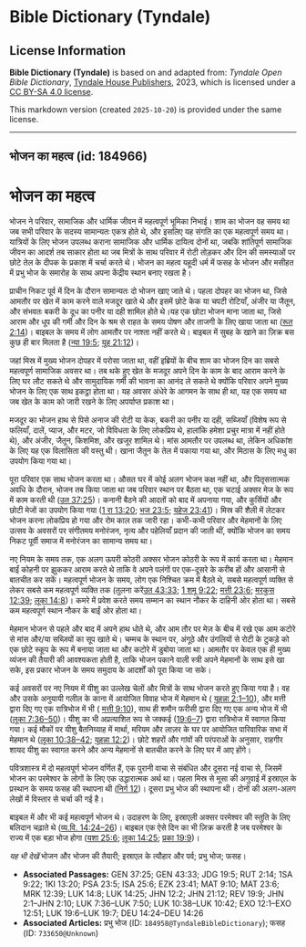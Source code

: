 # Bible Dictionary (Tyndale)

## License Information

**Bible Dictionary (Tyndale)** is based on and adapted from: _Tyndale Open Bible Dictionary_, [Tyndale House Publishers](https://tyndaleopenresources.com/), 2023, which is licensed under a [CC BY-SA 4.0 license](https://creativecommons.org/licenses/by-sa/4.0/legalcode.en).

This markdown version (created `2025-10-20`) is provided under the same license.



--------------------------------

## भोजन का महत्व (id: 184966)

भोजन का महत्व
=============

भोजन ने परिवार, सामाजिक और धार्मिक जीवन में महत्वपूर्ण भूमिका निभाई। शाम का भोजन वह समय था जब सभी परिवार के सदस्य सामान्यतः एकत्र होते थे, और इसलिए यह संगति का एक महत्वपूर्ण समय था। यात्रियों के लिए भोजन उपलब्ध कराना सामाजिक और धार्मिक दायित्व दोनों था, जबकि शांतिपूर्ण सामाजिक जीवन का आदर्श तब साकार होता था जब मित्रों के साथ परिवार में रोटी तोड़कर और दिन की समस्याओं पर छोटे तेल के दीपक के प्रकाश में चर्चा करते थे। भोजन का महत्व यहूदी धर्म में फसह के भोजन और मसीहत में प्रभु भोज के समारोह के साथ अपना केंद्रीय स्थान बनाए रखता है।

प्राचीन निकट पूर्व में दिन के दौरान सामान्यतः दो भोजन खाए जाते थे। पहला दोपहर का भोजन था, जिसे आमतौर पर खेत में काम करने वाले मजदूर खाते थे और इसमें छोटे केक या चपटी रोटियाँ, अंजीर या जैतून, और संभवतः बकरी के दूध का पनीर या दही शामिल होते थे।यह एक छोटा भोजन माना जाता था, जिसे आराम और धूप की गर्मी और दिन के श्रम से राहत के समय पोषण और ताजगी के लिए खाया जाता था ([रूत 2:14](https://ref.ly/Ruth2:14))। बाइबल के समय में लोग आमतौर पर नाश्ता नहीं करते थे। बाइबल में सुबह के खाने का ज़िक्र बस कुछ ही बार मिलता है ([न्या 19:5](https://ref.ly/Judg19:5); [यूह 21:12](https://ref.ly/John21:12))।

जहां मिस्र में मुख्य भोजन दोपहर में परोसा जाता था, वहीं इब्रियों के बीच शाम का भोजन दिन का सबसे महत्वपूर्ण सामाजिक अवसर था। तब थके हुए खेत के मजदूर अपने दिन के काम के बाद आराम करने के लिए घर लौट सकते थे और सामुदायिक गर्मी की भावना का आनंद ले सकते थे क्योंकि परिवार अपने मुख्य भोजन के लिए एक साथ इकट्ठा होता था। यह अवसर अंधेरे के आगमन के साथ ही था, यह एक समय था जब खेत के काम को जारी रखने के लिए अपर्याप्त प्रकाश था।

मजदूर का भोजन हाथ से पिसे अनाज की रोटी या केक, बकरी का पनीर या दही, सब्जियाँ (विशेष रूप से फलियाँ, दालें, प्याज, और मटर, जो विविधता के लिए लोकप्रिय थे, हालांकि हमेशा प्रचुर मात्रा में नहीं होते थे), और अंजीर, जैतून, किशमिश, और खजूर शामिल थे। मांस आमतौर पर उपलब्ध था, लेकिन अधिकांश के लिए यह एक विलासिता की वस्तु थी। खाना जैतून के तेल में पकाया गया था, और मिठास के लिए मधु का उपयोग किया गया था।

पूरा परिवार एक साथ भोजन करता था। औसत घर में कोई अलग भोजन कक्ष नहीं था, और पितृसत्तात्मक अवधि के दौरान, भोजन तब किया जाता था जब परिवार स्थान पर बैठता था, एक चटाई अक्सर मेज के रूप में काम करती थी ([उत 37:25](https://ref.ly/Gen37:25))। कनानी बैठने की आदतों को बाद में अपनाया गया, और कुर्सियों और छोटी मेजों का उपयोग किया गया ([1 रा 13:20](https://ref.ly/1Kgs13:20); [भज 23:5](https://ref.ly/Ps23:5); [यहेज 23:41](https://ref.ly/Ezek23:41))। मिस्र की शैली में लेटकर भोजन करना लोकप्रिय हो गया और रोम काल तक जारी रहा। कभी\-कभी परिवार और मेहमानों के लिए उत्सव के अवसरों पर संगीतमय मनोरंजन, नृत्य और पहेलियाँ प्रदान की जाती थीं, क्योंकि भोजन का समय निकट पूर्वी समाज में मनोरंजन का सामान्य समय था।

नए नियम के समय तक, एक अलग ऊपरी कोठरी अक्सर भोजन कोठरी के रूप में कार्य करता था। मेहमान बाईं कोहनी पर झुककर आराम करते थे ताकि वे अपने पलंगों पर एक\-दूसरे के करीब हों और आसानी से बातचीत कर सकें। महत्वपूर्ण भोजन के समय, लोग एक निश्चित क्रम में बैठते थे, सबसे महत्वपूर्ण व्यक्ति से लेकर सबसे कम महत्वपूर्ण व्यक्ति तक (तुलना करें[उत 43:33](https://ref.ly/Gen43:33); [1 शमू 9:22](https://ref.ly/1Sam9:22); [मत्ती 23:6](https://ref.ly/Matt23:6); [मरकुस 12:39](https://ref.ly/Mark12:39); [लूका 14:8](https://ref.ly/Luke14:8))। कमरे में प्रवेश करते समय सम्मान का स्थान नौकर के दाहिनी ओर होता था। सबसे कम महत्वपूर्ण स्थान नौकर के बाईं ओर होता था।

मेहमान भोजन से पहले और बाद में अपने हाथ धोते थे, और आम तौर पर मेज़ के बीच में रखे एक आम कटोरे से मांस और/या सब्ज़ियों का सूप खाते थे। चम्मच के स्थान पर, अंगूठे और उंगलियों से रोटी के टुकड़े को एक छोटे स्कूप के रूप में बनाया जाता था और कटोरे में डुबोया जाता था। आमतौर पर केवल एक ही मुख्य व्यंजन की तैयारी की आवश्यकता होती है, ताकि भोजन पकाने वाली स्त्री अपने मेहमानों के साथ इसे खा सके, इस प्रकार भोजन के समय समुदाय के आदर्शों को पूरा किया जा सके।

कई अवसरों पर नए नियम में यीशु का उल्लेख चेलों और मित्रों के साथ भोजन करते हुए किया गया है। वह और उसके अनुयायी गलील के काना में आयोजित विवाह भोज में मेहमान थे ( [यूहन्ना 2:1–10](https://ref.ly/John2:1-John2:10)), और मत्ती द्वारा दिए गए एक रात्रिभोज में भी ( [मत्ती 9:10](https://ref.ly/Matt9:10)), साथ ही शमौन फरीसी द्वारा दिए गए एक अन्य भोज में भी ([लूका 7:36–50](https://ref.ly/Luke7:36-Luke7:50))। यीशु का भी अप्रत्याशित रूप से जक्कई ([19:6–7](https://ref.ly/Luke19:6-Luke19:7)) द्वारा रात्रिभोज में स्वागत किया गया। कई मौकों पर यीशु बैतनिय्याह में मार्था, मरियम और लाज़र के घर पर आयोजित पारिवारिक सभा में मेहमान थे ([लूका 10:38–42](https://ref.ly/Luke10:38-Luke10:42); [यूहन्ना 12:2](https://ref.ly/John12:2))। छोटे शहरों और गांवों की परंपराओं के अनुसार, राहगीर शायद यीशु का स्वागत करने और अन्य मेहमानों से बातचीत करने के लिए घर में आए होंगे।

पवित्रशास्त्र में दो महत्वपूर्ण भोजन वर्णित हैं, एक पुरानी वाचा से संबंधित और दूसरा नई वाचा से, जिसमें भोजन का परमेश्वर के लोगों के लिए एक उद्धारात्मक अर्थ था। पहला मिस्र से मूसा की अगुवाई में इस्राएल के प्रस्थान के समय फसह की स्थापना थी ([निर्ग 12](https://ref.ly/Exod12:1-Exod12:51))। दूसरा प्रभु भोज की स्थापना थी। दोनों की अलग\-अलग लेखों में विस्तार से चर्चा की गई है।

बाइबल में और भी कई महत्वपूर्ण भोजन थे। उदाहरण के लिए, इस्राएली अक्सर परमेश्वर की स्तुति के लिए बलिदान चढ़ाते थे ([व्य.वि. 14:24–26](https://ref.ly/Deut14:24-Deut14:26))। बाइबल एक ऐसे दिन का भी ज़िक्र करती है जब परमेश्वर के राज्य में एक बड़ा भोज होगा ([यशा 25:6](https://ref.ly/Isa25:6); [लूका 14:25](https://ref.ly/Luke14:25); [प्रका 19:9](https://ref.ly/Rev19:9))।

*यह भी देखें* भोजन और भोजन की तैयारी; इस्राएल के त्यौहार और पर्व; प्रभु भोज; फसह।

* **Associated Passages:** GEN 37:25; GEN 43:33; JDG 19:5; RUT 2:14; 1SA 9:22; 1KI 13:20; PSA 23:5; ISA 25:6; EZK 23:41; MAT 9:10; MAT 23:6; MRK 12:39; LUK 14:8; LUK 14:25; JHN 12:2; JHN 21:12; REV 19:9; JHN 2:1–JHN 2:10; LUK 7:36–LUK 7:50; LUK 10:38–LUK 10:42; EXO 12:1–EXO 12:51; LUK 19:6–LUK 19:7; DEU 14:24–DEU 14:26
* **Associated Articles:** प्रभु भोज (ID: `184958@TyndaleBibleDictionary`); फसह (ID: `733650@Unknown`)

